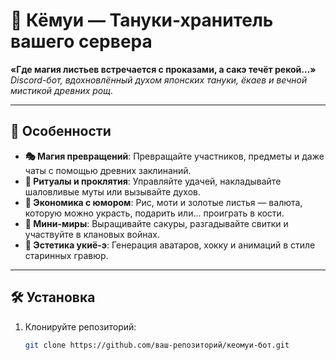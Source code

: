 # 🦝 Кёмуи — Тануки-хранитель вашего сервера

**«Где магия листьев встречается с проказами, а сакэ течёт рекой...»**  
*Discord-бот, вдохновлённый духом японских тануки, ёкаев и вечной мистикой древних рощ.*

---

## 🌸 **Особенности**
- **🎭 Магия превращений**: Превращайте участников, предметы и даже чаты с помощью древних заклинаний.
- **🔮 Ритуалы и проклятия**: Управляйте удачей, накладывайте шаловливые муты или вызывайте духов.
- **🍶 Экономика с юмором**: Рис, моти и золотые листья — валюта, которую можно украсть, подарить или... проиграть в кости.
- **🎎 Мини-миры**: Выращивайте сакуры, разгадывайте свитки и участвуйте в клановых войнах.
- **🎴 Эстетика укиё-э**: Генерация аватаров, хокку и анимаций в стиле старинных гравюр.

---

## 🛠 **Установка**
1. Клонируйте репозиторий:
   ```bash
   git clone https://github.com/ваш-репозиторий/кеомуи-бот.git
